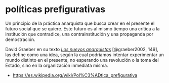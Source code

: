 # políticas prefigurativas

Un principio de la práctica anarquista que busca crear en el presente el futuro social que se quiere. Este futuro es al mismo tiempo una crítica a la institución que contradice, una contrainstitución y una propaganda por demostración.

David Graeber en su texto [*Los nuevos anarquistas*](https://web.archive.org/web/20111227122818/http://www.newleftreview.es/?getpdf=NLR24704&pdflang=es) [@graeber2002, 149], las define como una idea, según la cual podríamos intentar experimentar un mundo distinto en el presente, no esperando una revolución o la toma del Estado, sino en la organización inmediata misma.

- <https://es.wikipedia.org/wiki/Pol%C3%ADtica_prefigurativa>

